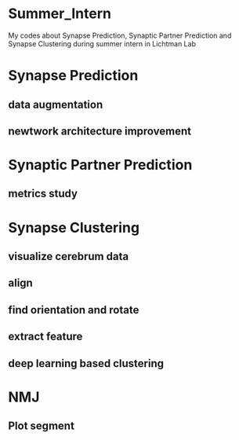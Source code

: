 # Summer_Intern
My codes about Synapse Prediction, Synaptic Partner Prediction and Synapse Clustering during summer intern in Lichtman Lab


# Synapse Prediction
## data augmentation
## newtwork architecture improvement

# Synaptic Partner Prediction 
## metrics study

# Synapse Clustering
## visualize cerebrum data
## align
## find orientation and rotate
## extract feature
## deep learning based clustering

# NMJ
## Plot segment
